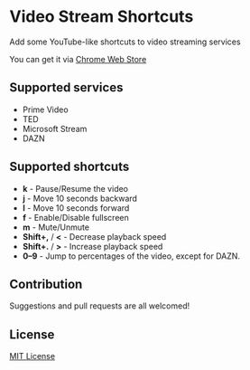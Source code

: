 # Video Stream Shortcuts

Add some YouTube-like shortcuts to video streaming services

You can get it via [Chrome Web Store](https://chrome.google.com/webstore/detail/video-stream-shortcuts/jkclfjpmbcenbmmheenahiglgkefekim)

## Supported services

- Prime Video
- TED
- Microsoft Stream
- DAZN

## Supported shortcuts

- **k** - Pause/Resume the video
- **j** - Move 10 seconds backward
- **l** - Move 10 seconds forward
- **f** - Enable/Disable fullscreen
- **m** - Mute/Unmute
- **Shift+,** / **<** - Decrease playback speed
- **Shift+.** / **>** - Increase playback speed
- **0–9** - Jump to percentages of the video, except for DAZN.

## Contribution

Suggestions and pull requests are all welcomed!

## License

[MIT License](https://github.com/mkobayashime/video-stream-shortcuts/blob/master/LICENSE)
